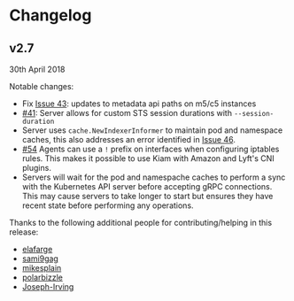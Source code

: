 # Changelog

## v2.7
30th April 2018

Notable changes:

* Fix [Issue 43](https://github.com/uswitch/kiam/issues/43): updates to metadata api paths on m5/c5 instances
* [#41](https://github.com/uswitch/kiam/pull/41): Server allows for custom STS session durations with `--session-duration`
* Server uses `cache.NewIndexerInformer` to maintain pod and namespace caches, this also addresses an error identified in [Issue 46](https://github.com/uswitch/kiam/issues/46). 
* [#54](https://github.com/uswitch/kiam/pull/54) Agents can use a `!` prefix on interfaces when configuring iptables rules. This makes it possible to use Kiam with Amazon and Lyft's CNI plugins.
* Servers will wait for the pod and namespache caches to perform a sync with the Kubernetes API server before accepting gRPC connections. This may cause servers to take longer to start but ensures they have recent state before performing any operations.

Thanks to the following additional people for contributing/helping in this release:

* [elafarge](https://github.com/elafarge)
* [sami9gag](https://github.com/sami9gag)
* [mikesplain](https://github.com/mikesplain)
* [polarbizzle](https://github.com/polarbizzle)
* [Joseph-Irving](https://github.com/Joseph-Irving)
